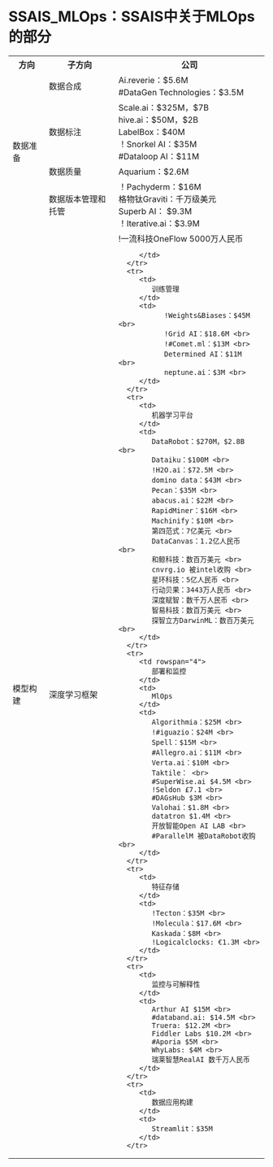    # SSAIS_MLOps：SSAIS中关于MLOps的部分
   
   <table>
      <tr>
         <th>方向</th>
         <th>子方向</th>
         <th>公司</th>
      </tr>
      <tr>
         <td rowspan="4">
            数据准备
         </td>
         <td>
            数据合成
         </td>
         <td>
            Ai.reverie：$5.6M  <br> 
            #DataGen Technologies：$3.5M
         </td>
      </tr>
      <tr>
         <td>
            数据标注
         </td>
         <td>
            Scale.ai：$325M，$7B <br> 
            hive.ai：$50M，$2B  <br> 
            LabelBox：$40M <br> 
            ！Snorkel AI：$35M <br> 
            #Dataloop AI：$11M <br> 
         </td>
      </tr>
      <tr>
         <td>
            数据质量
         </td>
         <td>
            Aquarium：$2.6M
         </td>
      </tr>
      <tr>
         <td>
            数据版本管理和托管
         </td>
         <td>
            ！Pachyderm：$16M <br>
            格物钛Graviti：千万级美元 <br>
            Superb AI： $9.3M <br>
            ！Iterative.ai：$3.9M <br>
      </td>
      </tr>
    <tr>
         <td rowspan="3">
            模型构建
         </td>
         <td>
            深度学习框架
         </td>
         <td>
            !一流科技OneFlow 5000万人民币

         </td>
      </tr>
      <tr>
         <td>
            训练管理
         </td>
         <td>
               !Weights&Biases：$45M <br>
               !Grid AI：$18.6M <br>
               !#Comet.ml：$13M <br>
               Determined AI：$11M <br>
               neptune.ai：$3M <br>
         </td>
      </tr>
      <tr>
         <td>
            机器学习平台
         </td>
         <td>
            DataRobot：$270M，$2.8B <br>
            Dataiku：$100M <br>
            !H2O.ai：$72.5M <br>
            domino data：$43M <br>
            Pecan：$35M <br>
            abacus.ai：$22M <br>
            RapidMiner：$16M <br>
            Machinify：$10M <br>
            第四范式：7亿美元 <br>
            DataCanvas：1.2亿人民币 <br>
            和鲸科技：数百万美元 <br>
            cnvrg.io 被intel收购 <br>
            星环科技：5亿人民币 <br>
            行动贝果：3443万人民币 <br>
            深度赋智：数千万人民币 <br>
            智易科技：数百万美元 <br>
            探智立方DarwinML：数百万美元 <br>
         </td>
      </tr>
      <tr>
         <td rowspan="4">
            部署和监控
         </td>
         <td>
            MlOps
         </td>
         <td>
            Algorithmia：$25M <br>
            !#iguazio：$24M <br>
            Spell：$15M <br>
            #Allegro.ai：$11M <br>
            Verta.ai：$10M <br>
            Taktile： <br>
            #SuperWise.ai $4.5M <br>
            !Seldon £7.1 <br>
            #DAGsHub $3M <br>
            Valohai：$1.8M <br>
            datatron $1.4M <br>
            开放智能Open AI LAB <br>
            #ParallelM 被DataRobot收购 <br>
         </td>
      </tr>
      <tr>
         <td>
            特征存储
         </td>
         <td>
            !Tecton：$35M <br>
            !Molecula：$17.6M <br>
            Kaskada：$8M <br>
            !Logicalclocks: €1.3M <br>
         </td>
      </tr>
      <tr>
         <td>
            监控与可解释性
         </td>
         <td>
            Arthur AI $15M <br>
            #databand.ai: $14.5M <br>
            Truera: $12.2M <br>
            Fiddler Labs $10.2M <br>
            #Aporia $5M <br>
            WhyLabs: $4M <br>
            瑞莱智慧RealAI 数千万人民币
         </td>
      </tr>
      <tr>
         <td>
            数据应用构建
         </td>
         <td>
            Streamlit：$35M
         </td>
      </tr>

   </table>
